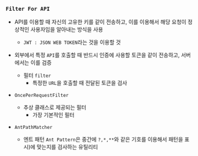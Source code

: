 ### `Filter For API`

- API를 이용할 때 자신의 고유한 키를 같이 전송하고, 이를 이용해서 해당 요청이 정상적인 사용자임을 알아내는 방식을 사용
    + `JWT : JSON WEB TOKEN`라는 것을 이용할 것

- 외부에서 특정 `API`를 호출할 때 반드시 인증에 사용할 토큰을 같이 전송하고, 서버에서는 이를 검증
    + 필터 `filter`
        * 특정한 `URL`을 호출할 때 전달된 토큰을 검사

- `OncePerRequestFilter`
    + 추상 클래스로 제공되는 필터
        * 가장 기본적인 필터

- `AntPathMatcher`
    + 엔트 패턴 `Ant Pattern`은 중간에 `?,*,**`와 같은 기호를 이용해서 패턴을 표시)에 맞는지를 검사하는 유틸리티